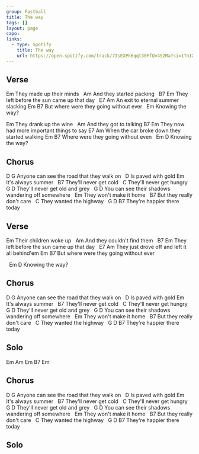 ```yaml
---
group: Fastball
title: The way
tags: []
layout: page
capo: 
links: 
  - type: Spotify
    title: The way
    url: https://open.spotify.com/track/7IsEXPk6qqt30FfQv4SZMa?si=1TnIXaT0SkyPEaVB03mQMQ
---
```


## Verse

Em
They made up their minds
&nbsp;                 Am
And they started packing
&nbsp;      B7                                    Em
They left before the sun came up that day
&nbsp;      E7                          Am
An exit to eternal summer slacking
Em                         B7
But where were they going without ever
&nbsp;               Em
Knowing the way?

Em
They drank up the wine
&nbsp;               Am
And they got to talking
B7                                    Em
They now had more important things to say
E7                                    Am
When the car broke down they started walking
Em                         B7
Where were they going without even
&nbsp;               Em      D
Knowing the way?

## Chorus

D                    G
Anyone can see the road that they walk on
&nbsp;        D
Is paved with gold
Em
It's always summer
&nbsp;             B7
They'll never get cold
&nbsp;             C
They'll never get hungry
&nbsp;             G             D
They'll never get old and grey
&nbsp;                  G                    D
You can see their shadows wandering off somewhere
&nbsp;        Em
They won't make it home
&nbsp;        B7
But they really don't care
&nbsp;        C
They wanted the highway
&nbsp;             G            D      B7
They're happier there today

## Verse

Em
Their children woke up
&nbsp;                   Am
And they couldn't find them
&nbsp;       B7                         Em
They left before the sun came up that day
&nbsp;       E7                                 Am
They just drove off and left it all behind'em
Em                        B7
But where were they going without ever

&nbsp;               Em      D
Knowing the way?

## Chorus

D                    G
Anyone can see the road that they walk on
&nbsp;        D
Is paved with gold
Em
It's always summer
&nbsp;             B7
They'll never get cold
&nbsp;             C
They'll never get hungry
&nbsp;             G             D
They'll never get old and grey
&nbsp;                  G                    D
You can see their shadows wandering off somewhere
&nbsp;        Em
They won't make it home
&nbsp;        B7
But they really don't care
&nbsp;        C
They wanted the highway
&nbsp;             G            D      B7
They're happier there today

## Solo

Em   Am   Em   B7   Em

## Chorus

D                    G
Anyone can see the road that they walk on
&nbsp;        D
Is paved with gold
Em
It's always summer
&nbsp;             B7
They'll never get cold
&nbsp;             C
They'll never get hungry
&nbsp;             G             D
They'll never get old and grey
&nbsp;                  G                    D
You can see their shadows wandering off somewhere
&nbsp;        Em
They won't make it home
&nbsp;        B7
But they really don't care
&nbsp;        C
They wanted the highway
&nbsp;             G            D      B7
They're happier there today

## Solo


